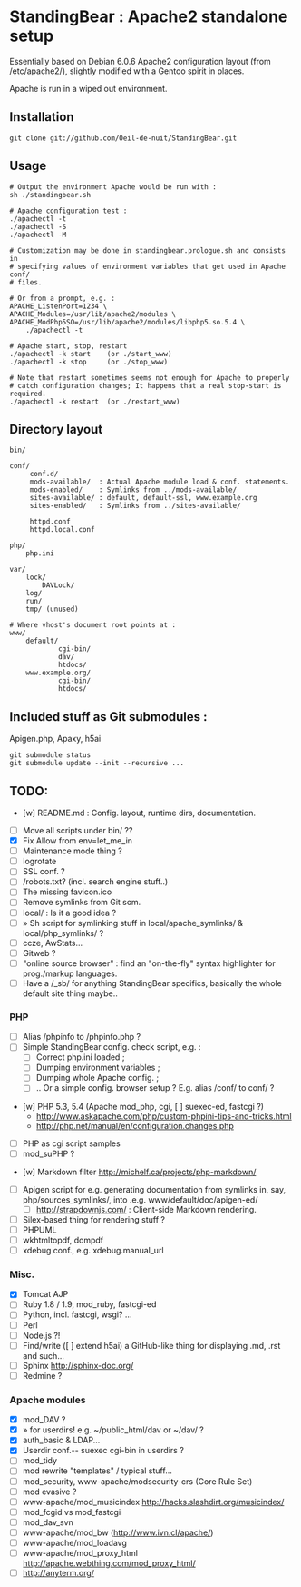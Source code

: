 # StandingBear : Apache2 standalone setup

Essentially based on Debian 6.0.6 Apache2 configuration layout (from
/etc/apache2/), slightly modified with a Gentoo spirit in places.

Apache is run in a wiped out environment.

## Installation

    git clone git://github.com/Oeil-de-nuit/StandingBear.git

## Usage

    # Output the environment Apache would be run with :
    sh ./standingbear.sh

    # Apache configuration test :
    ./apachectl -t
    ./apachectl -S
    ./apachectl -M

    # Customization may be done in standingbear.prologue.sh and consists in
    # specifying values of environment variables that get used in Apache conf/
    # files.

    # Or from a prompt, e.g. :
    APACHE_ListenPort=1234 \
    APACHE_Modules=/usr/lib/apache2/modules \
    APACHE_ModPhp5SO=/usr/lib/apache2/modules/libphp5.so.5.4 \
        ./apachectl -t

    # Apache start, stop, restart
    ./apachectl -k start    (or ./start_www)
    ./apachectl -k stop     (or ./stop_www)

    # Note that restart sometimes seems not enough for Apache to properly
    # catch configuration changes; It happens that a real stop-start is required.
    ./apachectl -k restart  (or ./restart_www)

## Directory layout

    bin/

    conf/
         conf.d/
         mods-available/  : Actual Apache module load & conf. statements.
         mods-enabled/    : Symlinks from ../mods-available/
         sites-available/ : default, default-ssl, www.example.org
         sites-enabled/   : Symlinks from ../sites-available/

         httpd.conf
         httpd.local.conf

    php/
        php.ini

    var/
        lock/
            DAVLock/
        log/
        run/
        tmp/ (unused)

    # Where vhost's document root points at :
    www/
        default/
                cgi-bin/
                dav/
                htdocs/
        www.example.org/
                cgi-bin/
                htdocs/

## Included stuff as Git submodules :

Apigen.php, Apaxy, h5ai

    git submodule status
    git submodule update --init --recursive ...



## TODO:

* [w] README.md : Config. layout, runtime dirs, documentation.
* [ ] Move all scripts under bin/ ??
* [x] Fix Allow from env=let_me_in
* [ ] Maintenance mode thing ?
* [ ] logrotate
* [ ] SSL conf. ?
* [ ] /robots.txt? (incl. search engine stuff..)
* [ ] The missing favicon.ico
* [ ] Remove symlinks from Git scm.
* [ ] local/ : Is it a good idea ?
* [ ]   » Sh script for symlinking stuff in local/apache_symlinks/ & local/php_symlinks/ ?
* [ ] ccze, AwStats...
* [ ] Gitweb ?
* [ ] "online source browser" : find an "on-the-fly" syntax highlighter for prog./markup languages.
* [ ] Have a /_sb/ for anything StandingBear specifics, basically the whole default site thing maybe.. 

### PHP

* [ ] Alias /phpinfo to /phpinfo.php ?
* [ ] Simple StandingBear config. check script, e.g. :
    - [ ] Correct php.ini loaded ;
    - [ ] Dumping environment variables ;
    - [ ] Dumping whole Apache config. ;
    - [ ] .. Or a simple config. browser setup ? E.g. alias /conf/ to conf/ ?
* [w] PHP 5.3, 5.4 (Apache mod_php, cgi, [ ] suexec-ed, fastcgi ?)
    -   <http://www.askapache.com/php/custom-phpini-tips-and-tricks.html>
    -   <http://php.net/manual/en/configuration.changes.php>
* [ ] PHP as cgi script samples
* [ ] mod_suPHP ?
* [w] Markdown filter <http://michelf.ca/projects/php-markdown/>
* [ ] Apigen script for e.g. generating documentation from symlinks in, say, php/sources_symlinks/, into .e.g. www/default/doc/apigen-ed/
    - [ ] <http://strapdownjs.com/> : Client-side Markdown rendering.
* [ ] Silex-based thing for rendering stuff ?
* [ ] PHPUML
* [ ] wkhtmltopdf, dompdf
* [ ] xdebug conf., e.g. xdebug.manual_url

### Misc.
* [x] Tomcat AJP
* [ ] Ruby 1.8 / 1.9, mod_ruby, fastcgi-ed
* [ ] Python, incl. fastcgi, wsgi? ...
* [ ] Perl
* [ ] Node.js ?!
* [ ] Find/write ([ ] extend h5ai) a GitHub-like thing for displaying .md, .rst and such...
* [ ] Sphinx <http://sphinx-doc.org/>
* [ ] Redmine ?

### Apache modules

* [x] mod_DAV ?
* [x]   » for userdirs! e.g. ~/public_html/dav or ~/dav/ ?
* [x] auth_basic & LDAP...
* [x] Userdir conf.-- suexec cgi-bin in userdirs ?
* [ ] mod_tidy
* [ ] mod rewrite "templates" / typical stuff...
* [ ] mod_security, www-apache/modsecurity-crs (Core Rule Set)
* [ ] mod evasive ?
* [ ] www-apache/mod_musicindex <http://hacks.slashdirt.org/musicindex/>
* [ ] mod_fcgid vs mod_fastcgi
* [ ] mod_dav_svn
* [ ] www-apache/mod_bw (http://www.ivn.cl/apache/)
* [ ] www-apache/mod_loadavg 
* [ ] www-apache/mod_proxy_html <http://apache.webthing.com/mod_proxy_html/>
* [ ] <http://anyterm.org/>
